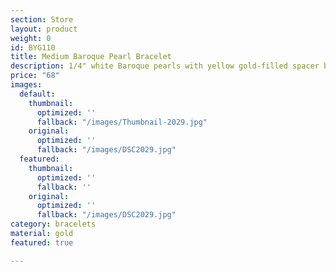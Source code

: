 ```yaml
---
section: Store
layout: product
weight: 0
id: BYG110
title: Medium Baroque Pearl Bracelet
description: 1/4" white Baroque pearls with yellow gold-filled spacer beads
price: "68"
images:
  default:
    thumbnail:
      optimized: ''
      fallback: "/images/Thumbnail-2029.jpg"
    original:
      optimized: ''
      fallback: "/images/DSC2029.jpg"
  featured:
    thumbnail:
      optimized: ''
      fallback: ''
    original:
      optimized: ''
      fallback: "/images/DSC2029.jpg"
category: bracelets
material: gold
featured: true

---
```

